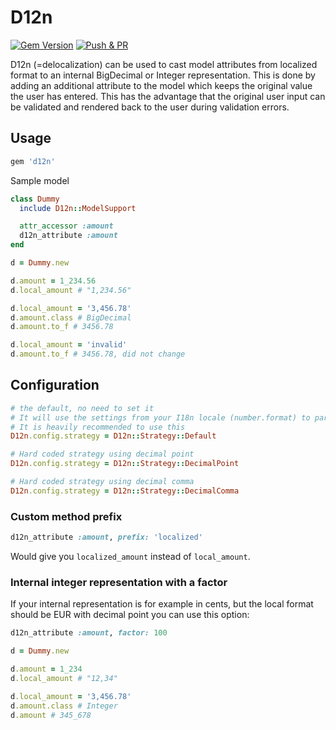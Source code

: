 # D12n

[![Gem Version](https://badge.fury.io/rb/d12n.svg)](https://badge.fury.io/rb/d12n)
[![Push & PR](https://github.com/mkon/d12n/actions/workflows/main.yml/badge.svg)](https://github.com/mkon/d12n/actions/workflows/main.yml)

D12n (=delocalization) can be used to cast model attributes from localized format to an internal BigDecimal or Integer
representation. This is done by adding an additional attribute to the model which keeps the original value the user has
entered. This has the advantage that the original user input can be validated and rendered back to the user during
validation errors.

## Usage

```ruby
gem 'd12n'
```

Sample model

```ruby
class Dummy
  include D12n::ModelSupport

  attr_accessor :amount
  d12n_attribute :amount
end
```

```ruby
d = Dummy.new

d.amount = 1_234.56
d.local_amount # "1,234.56"

d.local_amount = '3,456.78'
d.amount.class # BigDecimal
d.amount.to_f # 3456.78

d.local_amount = 'invalid'
d.amount.to_f # 3456.78, did not change
```

## Configuration

```ruby
# the default, no need to set it
# It will use the settings from your I18n locale (number.format) to parse and generate the formatted number
# It is heavily recommended to use this
D12n.config.strategy = D12n::Strategy::Default

# Hard coded strategy using decimal point
D12n.config.strategy = D12n::Strategy::DecimalPoint

# Hard coded strategy using decimal comma
D12n.config.strategy = D12n::Strategy::DecimalComma
```

### Custom method prefix

```ruby
d12n_attribute :amount, prefix: 'localized'
```

Would give you `localized_amount` instead of `local_amount`.

### Internal integer representation with a factor

If your internal representation is for example in cents, but the local format should be EUR with decimal point
you can use this option:

```ruby
d12n_attribute :amount, factor: 100
```

```ruby
d = Dummy.new

d.amount = 1_234
d.local_amount # "12,34"

d.local_amount = '3,456.78'
d.amount.class # Integer
d.amount # 345_678
```
